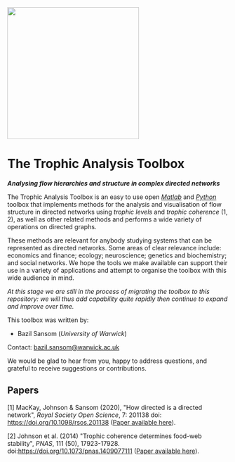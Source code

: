 <img src="TAT_logo.png" width="300"/>

# The Trophic Analysis Toolbox
***Analysing flow hierarchies and structure in complex directed networks***

The Trophic Analysis Toolbox is an easy to use open [*Matlab*](https://github.com/BazilSansom/Trophic-Analysis-Toolbox/tree/master/Matlab_files) and [*Python*](https://github.com/BazilSansom/Trophic-Analysis-Toolbox/tree/master/Python_files) toolbox that implements methods for the analysis and visualisation of flow structure in directed networks using *trophic levels* and *trophic coherence* (1, 2), as well as other related methods and performs a wide variety of operations on directed graphs.

These methods are relevant for anybody studying systems that can be represented as directed networks. Some areas of clear relevance include: economics and finance; ecology; neuroscience; genetics and biochemistry; and social networks. We hope the tools we make available can support their use in a variety of applications and attempt to organise the toolbox with this wide audience in mind.

*At this stage we are still in the process of migrating the toolbox to this repository: we will thus add capability quite rapidly then continue to expand and improve over time.*

This toolbox was written by:
- Bazil Sansom (*University of Warwick*)

Contact: bazil.sansom@warwick.ac.uk

We would be glad to hear from you, happy to address questions, and grateful to receive suggestions or contributions.

## Papers

[1] MacKay, Johnson & Sansom (2020), "How directed is a directed network", *Royal Society Open Science*, 7: 201138 doi: https://doi.org/10.1098/rsos.201138 ([Paper available here](https://doi.org/10.1098/rsos.201138)).

[2] Johnson et al. (2014) "Trophic coherence determines food-web stability", *PNAS*, 111 (50), 17923-17928. doi:https://doi.org/10.1073/pnas.1409077111 ([Paper available here](https://doi.org/10.1073/pnas.1409077111)).
